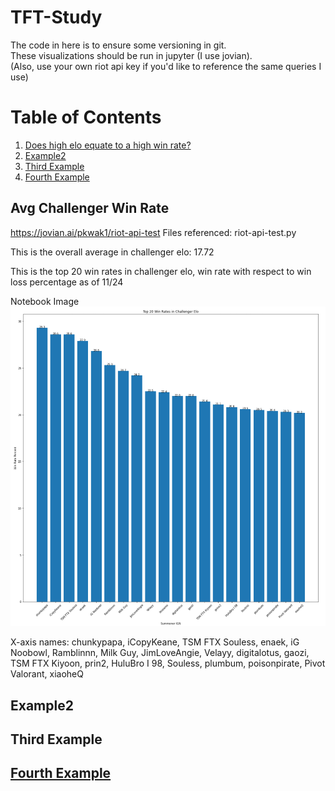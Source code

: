 # TFT-Study

The code in here is to ensure some versioning in git. <br />
These visualizations should be run in jupyter (I use jovian). <br />
(Also, use your own riot api key if you'd like to reference the same queries I use) <br />

# Table of Contents
1. [Does high elo equate to a high win rate?](#Avg-Challenger-Win-Rate)
2. [Example2](#example2)
3. [Third Example](#third-example)
4. [Fourth Example](#fourth-examplehttpwwwfourthexamplecom)


## Avg Challenger Win Rate
https://jovian.ai/pkwak1/riot-api-test
Files referenced: riot-api-test.py

This is the overall average in challenger elo: 17.72

This is the top 20 win rates in challenger elo, win rate with respect to win loss percentage as of 11/24

Notebook Image
![alt text](https://github.com/pkwak1/TFT-Study/blob/main/img/challenger_win_rate_11_24_2021.PNG?raw=true)

X-axis names: chunkypapa, iCopyKeane, TSM FTX Souless, enaek, iG Noobowl, Ramblinnn, Milk Guy, JimLoveAngie, Velayy, digitalotus, gaozi, TSM FTX Kiyoon, prin2, HuluBro I 98, Souless, plumbum, poisonpirate, Pivot Valorant, xiaoheQ

## Example2
## Third Example
## [Fourth Example](http://www.fourthexample.com) 



